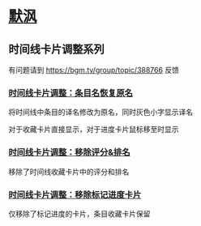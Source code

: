 <!--
 * @Author: Zhuo Yue
 * @LastEditTime: 2023-10-23 17:30
 * @FilePath: \scripts\eien\README.md
-->
# [默沨](https://bgm.tv/user/eien)

## 时间线卡片调整系列

有问题请到 https://bgm.tv/group/topic/388766 反馈

### [时间线卡片调整：条目名恢复原名](timeline_card_title_swap.js?raw=true)

将时间线中条目的译名修改为原名，同时灰色小字显示译名

对于收藏卡片直接显示，对于进度卡片鼠标移至时显示

### [时间线卡片调整：移除评分&排名](timeline_card_ranking_remove.js?raw=true)

移除了时间线收藏卡片中的评分和排名

### [时间线卡片调整：移除标记进度卡片](timeline_card_remove.js?raw=true)

仅移除了标记进度的卡片，条目收藏卡片保留
